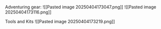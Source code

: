Adventuring gear:
	![[Pasted image 20250404173047.png]]
	![[Pasted image 20250404173116.png]]

Tools and Kits
	![[Pasted image 20250404173219.png]]
